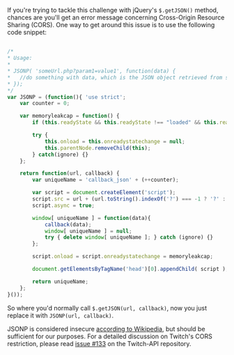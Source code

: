 If you're trying to tackle this challenge with jQuery's `$.getJSON()` method, chances are you'll get an error message concerning Cross-Origin Resource Sharing (CORS).
One way to get around this issue is to use the following code snippet:
## []()
```js
/*
* Usage:
* 
* JSONP( 'someUrl.php?param1=value1', function(data) {
*   //do something with data, which is the JSON object retrieved from someUrl.php
* });
*/
var JSONP = (function(){ 'use strict';
    var counter = 0;

    var memoryleakcap = function() {
        if (this.readyState && this.readyState !== "loaded" && this.readyState !== "complete") { return; }

        try {
            this.onload = this.onreadystatechange = null;
            this.parentNode.removeChild(this);
        } catch(ignore) {}
    };

    return function(url, callback) {
        var uniqueName = 'callback_json' + (++counter);

        var script = document.createElement('script');
        script.src = url + (url.toString().indexOf('?') === -1 ? '?' : '&') + 'callback=' + uniqueName;
        script.async = true;

        window[ uniqueName ] = function(data){
            callback(data);
            window[ uniqueName ] = null;
            try { delete window[ uniqueName ]; } catch (ignore) {}
        };

        script.onload = script.onreadystatechange = memoryleakcap;

        document.getElementsByTagName('head')[0].appendChild( script );

        return uniqueName;
    };
}());
```
So where you'd normally call `$.getJSON(url, callback)`, now you just replace it with `JSONP(url, callback)`.

JSONP is considered insecure [according to Wikipedia](https://en.wikipedia.org/wiki/Cross-origin_resource_sharing#CORS_vs_JSONP), but should be sufficient for our purposes. For a detailed discussion on Twitch's CORS restriction, please read [issue #133](https://github.com/justintv/Twitch-API/issues/133) on the Twitch-API repository.